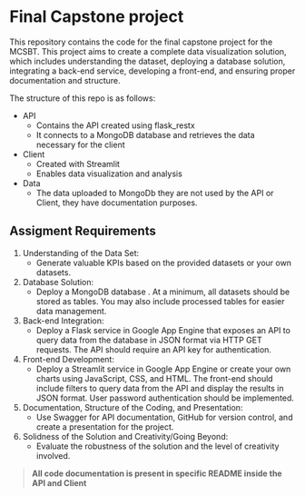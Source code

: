 # Final Capstone project

This repository contains the code for the final capstone project for the MCSBT.
This project aims to create a complete data visualization solution, which includes understanding the dataset, deploying 
a database solution, integrating a back-end service, developing a front-end, and ensuring proper documentation and structure.

The structure of this repo is as follows:
- API
  - Contains the API created using flask_restx
  - It connects to a MongoDB database and retrieves the data necessary for the client
- Client
  - Created with Streamlit
  - Enables data visualization and analysis
- Data
  - The data uploaded to MongoDb they are not used by the API or Client, they have documentation purposes.

## Assigment Requirements

1. Understanding of the Data Set: 
   - Generate valuable KPIs based on the provided datasets or your own datasets. 
2. Database Solution:
   - Deploy a MongoDB database . At a minimum, all datasets should be stored as tables. You may also include processed tables for easier data management. 
3. Back-end Integration: 
   - Deploy a Flask service in Google App Engine that exposes an API to query data from the database in JSON format via HTTP GET requests. The API should require an API key for authentication. 
4. Front-end Development: 
   - Deploy a Streamlit service in Google App Engine or create your own charts using JavaScript, CSS, and HTML. The front-end should include filters to query data from the API and display the results in JSON format. User password authentication should be implemented. 
5. Documentation, Structure of the Coding, and Presentation: 
   - Use Swagger for API documentation, GitHub for version control, and create a presentation for the project. 
6. Solidness of the Solution and Creativity/Going Beyond: 
   - Evaluate the robustness of the solution and the level of creativity involved.


> **All code documentation is present in specific README inside the API and Client**
